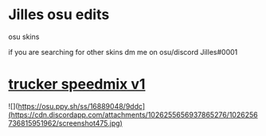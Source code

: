 # Jilles osu edits
osu skins

if you are searching for other skins dm me on osu/discord
Jilles#0001




# [trucker speedmix v1](https://b.catgirlsare.sexy/U0tZzohD.osk)
![](https://osu.ppy.sh/ss/16889048/9ddc](https://cdn.discordapp.com/attachments/1026255656937865276/1026256736815951962/screenshot475.jpg)
